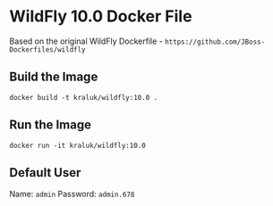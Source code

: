 WildFly 10.0 Docker File
=========================

Based on the original WildFly Dockerfile - `https://github.com/JBoss-Dockerfiles/wildfly`


Build the Image
---------------

`docker build -t kraluk/wildfly:10.0 .`


Run the Image
-------------

`docker run -it kraluk/wildfly:10.0`


Default User
------------
Name: `admin`
Password: `admin.678`
